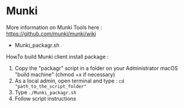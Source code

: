 Munki
==========

More information on Munki Tools here : https://github.com/munki/munki/wiki

* Munki_packagr.sh

HowTo build Munki client install package :

1. Copy the "packagr" script in a folder on your Administrator macOS "build machine" (chmod +x if necessary)
2. As a local admin, open terminal and type : `cd "path_to_the_script_folder"`
3. Type `./Munki_packagr.sh`
4. Follow script instructions
